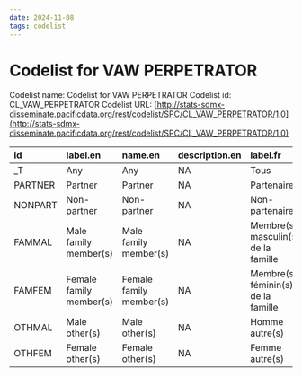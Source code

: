 ```yaml
---
date: 2024-11-08
tags: codelist
---
```


# Codelist for VAW PERPETRATOR

Codelist name: Codelist for VAW PERPETRATOR
Codelist id: CL_VAW_PERPETRATOR
Codelist URL: [http://stats-sdmx-disseminate.pacificdata.org/rest/codelist/SPC/CL_VAW_PERPETRATOR/1.0](http://stats-sdmx-disseminate.pacificdata.org/rest/codelist/SPC/CL_VAW_PERPETRATOR/1.0)

|id      |label.en                |name.en                 |description.en |label.fr                            |name.fr                             |description.fr |
|:-------|:-----------------------|:-----------------------|:--------------|:-----------------------------------|:-----------------------------------|:--------------|
|_T      |Any                     |Any                     |NA             |Tous                                |Tous                                |NA             |
|PARTNER |Partner                 |Partner                 |NA             |Partenaire                          |Partenaire                          |NA             |
|NONPART |Non-partner             |Non-partner             |NA             |Non-partenaire                      |Non-partenaire                      |NA             |
|FAMMAL  |Male family member(s)   |Male family member(s)   |NA             |Membre(s) masculin(s) de la famille |Membre(s) masculin(s) de la famille |NA             |
|FAMFEM  |Female family member(s) |Female family member(s) |NA             |Membre(s) féminin(s) de la famille  |Membre(s) féminin(s) de la famille  |NA             |
|OTHMAL  |Male other(s)           |Male other(s)           |NA             |Homme autre(s)                      |Homme autre(s)                      |NA             |
|OTHFEM  |Female other(s)         |Female other(s)         |NA             |Femme autre(s)                      |Femme autre(s)                      |NA             |
